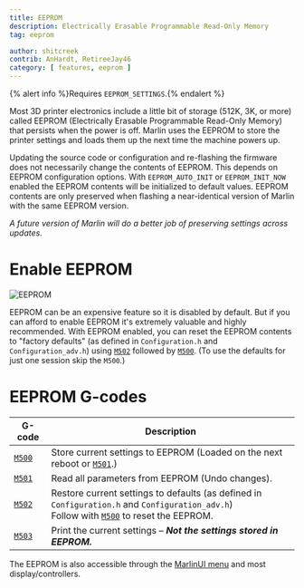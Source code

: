 ```yaml
---
title: EEPROM
description: Electrically Erasable Programmable Read-Only Memory
tag: eeprom

author: shitcreek
contrib: AnHardt, RetireeJay46
category: [ features, eeprom ]
---
```


{% alert info %}Requires `EEPROM_SETTINGS`.{% endalert %}

Most 3D printer electronics include a little bit of storage (512K, 3K, or more) called EEPROM (Electrically Erasable Programmable Read-Only Memory) that persists when the power is off. Marlin uses the EEPROM to store the printer settings and loads them up the next time the machine powers up.

Updating the source code or configuration and re-flashing the firmware does not necessarily change the contents of EEPROM. This depends on EEPROM configuration options. With `EEPROM_AUTO_INIT` or `EEPROM_INIT_NOW` enabled the EEPROM contents will be initialized to default values. EEPROM contents are only preserved when flashing a near-identical version of Marlin with the same EEPROM version.

_A future version of Marlin will do a better job of preserving settings across updates._

# Enable EEPROM

![EEPROM](/assets/images/features/EEPROM.png)

EEPROM can be an expensive feature so it is disabled by default. But if you can afford to enable EEPROM it's extremely valuable and highly recommended. With EEPROM enabled, you can reset the EEPROM contents to "factory defaults" (as defined in `Configuration.h` and `Configuration_adv.h`) using [`M502`](/docs/gcode/M502.html) followed by [`M500`](/docs/gcode/M500.html). (To use the defaults for just one session skip the `M500`.)

# EEPROM G-codes

|G-code|Description|
|------|-----------|
|[`M500`](/docs/gcode/M500.html)|Store current settings to EEPROM (Loaded on the next reboot or [`M501`](/docs/gcode/M501.html).)|
|[`M501`](/docs/gcode/M501.html)|Read all parameters from EEPROM (Undo changes).|
|[`M502`](/docs/gcode/M502.html)|Restore current settings to defaults (as defined in `Configuration.h` and `Configuration_adv.h`)<br/>Follow with [`M500`](/docs/gcode/M500.html) to reset the EEPROM.|
|[`M503`](/docs/gcode/M503.html)|Print the current settings – _**Not the settings stored in EEPROM.**_|

The EEPROM is also accessible through the [MarlinUI menu](/docs/features/lcd_menu.html) and most display/controllers.
